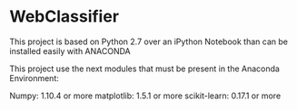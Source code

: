 # WebClassifier

This project is based on Python 2.7 over an iPython Notebook than can be installed easily with ANACONDA

This project use the next modules that must be present in the Anaconda Environment:

Numpy: 1.10.4 or more
matplotlib: 1.5.1 or more
scikit-learn: 0.17.1 or more
